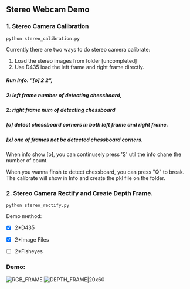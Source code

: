 ## Stereo Webcam Demo
### 1. Stereo Camera Calibration 
    python stereo_calibration.py
Currently there are two ways to do stereo camera calibrate:
1. Load the stereo images from folder [uncompleted]
2. Use D435 load the left frame and right frame directly.

##### Run Info: "[o] 2 2", 
##### 2: left frame number of detecting chessboard, 
##### 2: right frame num of detecting chessboard 

##### [o] detect chessboard corners in both left frame and right frame.
##### [x] one of frames not be detected chessboard corners.

When info show [o], you can continusely press 'S' util the info chane the number of count.

When you wanna finsh to detect chessboard, you can press "Q" to break. The calibrate will show in Info and create the pkl file on the folder.

### 2. Stereo Camera Rectify and Create Depth Frame.
    python stereo_rectify.py

Demo method:
- [x] 2*D435
- [x] 2*Image Files
- [ ] 2*Fisheyes


### Demo:
![RGB_FRAME](./demo/rgbFrames.gif=20x50)
![DEPTH_FRAME|20x60](./demo/depth.gif)
